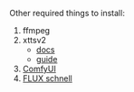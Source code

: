 Other required things to install:
1. ffmpeg
2. xttsv2
    - [docs](https://docs.coqui.ai/en/dev/models/xtts.html)
    - [guide](https://www.youtube.com/watch?v=HJB17HW4M9o)
3. [ComfyUI](https://github.com/comfyanonymous/ComfyUI?tab=readme-ov-file#installing)
4. [FLUX schnell](https://comfyanonymous.github.io/ComfyUI_examples/flux/)
